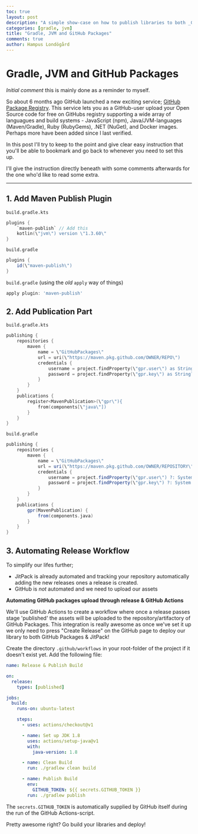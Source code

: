 ```yaml
---
toc: true
layout: post
description: "A simple show-case on how to publish libraries to both _GitHub Packages_ & _JitPack_ with a one-button release using gradle & GitHub Actions."
categories: [gradle, jvm]
title: "Gradle, JVM and GitHub Packages"
comments: true
author: Hampus Londögård
---
```

# Gradle, JVM and GitHub Packages

*Initial comment* this is mainly done as a reminder to myself.

So about 6 months ago GitHub launched a new exciting service; [GitHub Package Registry](https://github.blog/2019-05-10-introducing-github-package-registry/). This service lets you as a GitHub-user upload your Open Source code for free on GitHubs registry supporting a wide array of languagues and build systems - JavaScript (npm), Java/JVM-languages (Maven/Gradle), Ruby (RubyGems), .NET (NuGet), and Docker images. Perhaps more have been added since I last verified.

In this post I'll try to keep to the point and give clear easy instruction that you'll be able to bookmark and go back to whenever you need to set this up.

I'll give the instruction directly beneath with some comments afterwards for the one who'd like to read some extra.

---

## 1. Add Maven Publish Plugin

`build.gradle.kts`

```kotlin
plugins {
    `maven-publish` // Add this
    kotlin(\"jvm\") version \"1.3.60\"
}
```

`build.gradle`

```groovy
plugins {
    id(\"maven-publish\")
}
```

`build.gradle` (using the *old* `apply` way of things)

```groovy
apply plugin: 'maven-publish'
```

## 2. Add Publication Part

`build.gradle.kts`

```kotlin
publishing {
    repositories {
        maven {
            name = \"GitHubPackages\"
            url = uri(\"https://maven.pkg.github.com/OWNER/REPO\")
            credentials {
                username = project.findProperty(\"gpr.user\") as String? ?: System.getenv(\"GITHUB_ACTOR\")
                password = project.findProperty(\"gpr.key\") as String? ?: System.getenv(\"GITHUB_TOKEN\")
            }
        }
    }
    publications {
        register<MavenPublication>(\"gpr\"){
            from(components[\"java\"])
        }
    }
}
```

`build.gradle`

```groovy
publishing {
    repositories {
        maven {
            name = \"GitHubPackages\"
            url = uri(\"https://maven.pkg.github.com/OWNER/REPOSITORY\")
            credentials {
                username = project.findProperty(\"gpr.user\") ?: System.getenv(\"GITHUB_ACTOR\")
                password = project.findProperty(\"gpr.key\") ?: System.getenv(\"GITHUB_TOKEN\")
            }
        }
    }
    publications {
        gpr(MavenPublication) {
            from(components.java)
        }
    }
}
```

## 3. Automating Release Workflow

To simplify our lifes further;

- JitPack is already automated and tracking your repository automatically adding the new releases ones a release is created.
- GitHub is _not_ automated and we need to upload our assets

**Automating GitHub packages upload through release & GitHub Actions**

We'll use GitHub Actions to create a workflow where once a release passes stage 'published' the assets will be uploaded to the repository/artifactory of GitHub Packages.
This integration is really awesome as once we've set it up we only need to press \"Create Release\" on the GitHub page to deploy our library to both GitHub Packages & JitPack!

Create the directory `.github/workflows` in your root-folder of the project if it doesn't exist yet. Add the following file:

``` yaml
name: Release & Publish Build

on:
  release:
    types: [published]

jobs:
  build:
    runs-on: ubuntu-latest

    steps:
      - uses: actions/checkout@v1

      - name: Set up JDK 1.8
        uses: actions/setup-java@v1
        with:
          java-version: 1.8

      - name: Clean Build
        run: ./gradlew clean build

      - name: Publish Build
        env:
          GITHUB_TOKEN: ${{ secrets.GITHUB_TOKEN }}
        run: ./gradlew publish
```

The `secrets.GITHUB_TOKEN` is automatically supplied by GitHub itself during the run of the GitHub Actions-script. 

Pretty awesome right? Go build your libraries and deploy!